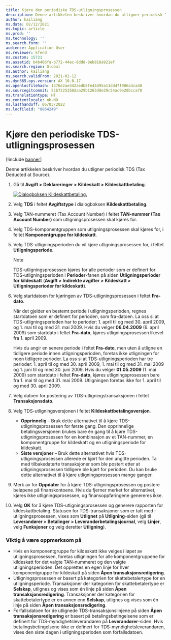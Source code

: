 ```yaml
---
title: Kjøre den periodiske TDS-utligningsprosessen
description: Denne artikkelen beskriver hvordan du utligner periodisk TDS (Tax Deducted at Source).
author: kailiang
ms.date: 02/12/2021
ms.topic: article
ms.prod: ''
ms.technology: ''
ms.search.form: ''
audience: Application User
ms.reviewer: kfend
ms.custom: 15721
ms.assetid: b4b406fa-b772-44ec-8dd8-8eb818a921ef
ms.search.region: Global
ms.author: kailiang
ms.search.validFrom: 2021-02-12
ms.dyn365.ops.version: AX 10.0.17
ms.openlocfilehash: 1376e2ae342aedb8fe44d95a11dd47f906a4ca48
ms.sourcegitcommit: 52b7225350daa29b1263d8e29c54ac9e20bcca70
ms.translationtype: HT
ms.contentlocale: nb-NO
ms.lasthandoff: 06/03/2022
ms.locfileid: "8864249"
---
```

# <a name="run-the-periodic-tds-settlement-process"></a>Kjøre den periodiske TDS-utligningsprosessen

[!include [banner](../includes/banner.md)]

Denne artikkelen beskriver hvordan du utligner periodisk TDS (Tax Deducted at Source).

1. Gå til **Avgift \> Deklareringer \> Kildeskatt \> Kildeskattbetaling**.

    [![Dialogboksen Kildeskattbetaling.](./media/apac-ind-TDS-47.png)](./media/apac-ind-TDS-47.png)

2. Velg **TDS** i feltet **Avgiftstype** i dialogboksen **Kildeskattbetaling**.
3. Velg TAN-nummeret (Tax Account Number) i feltet **TAN-nummer (Tax Account Number)** som utligningsprosessen skal kjøres for.
4. Velg TDS-komponentgruppen som utligningsprosessen skal kjøres for, i feltet **Komponentgruppe for kildeskatt**.
5. Velg TDS-utligningsperioden du vil kjøre utligningsprosessen for, i feltet **Utligningsperiode**.

    > [!NOTE]
    > TDS-utligningsprosessen kjøres for alle perioder som er definert for TDS-utligningsperioden i **Perioder**-fanen på siden **Utligningsperioder for kildeskatt** (**Avgift \> Indirekte avgifter \> Kildeskatt \> Utligningsperioder for kildeskatt**).

6. Velg startdatoen for kjøringen av TDS-utligningsprosessen i feltet **Fra-dato**.

    Når det gjelder en bestemt periode i utligningsperioden, regnes startdatoen som er definert for perioden, som fra-datoen. La oss si at TDS-utligningsperioden har to perioder: 1. april til og med 30. april 2009, og 1. mai til og med 31. mai 2009. Hvis du velger **06.04.2009** (6. april 2009) som startdato i feltet **Fra-dato**, kjøres utligningsprosessen likevel fra 1. april 2009.

    Hvis du angir en senere periode i feltet **Fra-dato**, men uten å utligne en tidligere periode innen utligningsperioden, foretas ikke utligningen for noen tidligere perioder. La oss si at TDS-utligningsperioden har tre perioder: 1. april til og med 30. april 2009, 1. mai til og med 31. mai 2009 og 1. juni til og med 30. juni 2009. Hvis du velger **01.05.2009** (1. mai 2009) som startdato i feltet **Fra-dato**, kjøres utligningsprosessen bare fra 1. mai til og med 31. mai 2009. Utligningen foretas ikke for 1. april til og med 30. april 2009.

7. Velg datoen for postering av TDS-utligningstransaksjonen i feltet **Transaksjonsdato**.
8. Velg TDS-utligningsversjonen i feltet **Kildeskattbetalingsversjon**.

     - **Opprinnelig** – Bruk dette alternativet til å kjøre TDS-utligningsprosessen for første gang. Den opprinnelige betalingsversjonen brukes bare én gang til å kjøre TDS-utligningsprosessen for en kombinasjon av et TAN-nummer, en komponentgruppe for kildeskatt og en utligningsperiode for kildeskatt.
    - **Siste versjoner** – Bruk dette alternativet hvis TDS-utligningsprosessen allerede er kjørt for den angitte perioden. Ta med tilbakedaterte transaksjoner som ble postert etter at utligningsprosessen tidligere ble kjørt for perioden. Du kan bruke dette alternativet til å kjøre utligningsprosessen mange ganger.

9. Merk av for **Oppdater** for å kjøre TDS-utligningsprosessen og postere beløpene på finanskontoene. Hvis du fjerner merket for alternativet, kjøres ikke utligningsprosessen, og finansoppføringene genereres ikke.
10. Velg **OK** for å kjøre TDS-utligningsprosessen og generere rapporten for kildeskattbetaling. Statusen for TDS-transaksjoner som er tatt med i utligningsprosessen, vises som **Utlignet** på **Utligning**-siden (gå til **Leverandører \> Betalinger \> Leverandørbetalingsjournal**, velg **Linjer**, velg **Funksjoner** og velg deretter **Utligning**).

### <a name="important-points"></a>Viktig å være oppmerksom på

- Hvis en komponentgruppe for kildeskatt ikke velges i løpet av utligningsprosessen, foretas utligningen for alle komponentgruppene for kildeskatt for det valgte TAN-nummeret og den valgte utligningsperioden. Det opprettes en egen linje for hver komponentgruppe for kildeskatt på siden **Åpen transaksjonsredigering**.
- Utligningsprosessen er basert på kategorien for skattebetalertype for en utligningsperiode. Transaksjoner der kategorien for skattebetalertype er **Selskap**, utlignes og vises som én linje på siden **Åpen transaksjonsredigering**. Transaksjoner der kategorien for skattebetalertype er en annen enn **Selskap**, utlignes og vises som én linje på siden **Åpen transaksjonsredigering**.
- Forfallsdatoen for de utlignede TDS-transaksjonslinjene på siden **Åpen transaksjonsredigering** er basert på betalingsbetingelsene som er definert for TDS-myndighetsleverandøren på **Leverandører**-siden. Hvis betalingsbetingelsene ikke er definert for TDS-myndighetsleverandøren, vises den siste dagen i utligningsperioden som forfallsdatoen.
